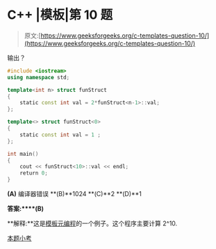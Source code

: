 # C++ |模板|第 10 题

> 原文:[https://www.geeksforgeeks.org/c-templates-question-10/](https://www.geeksforgeeks.org/c-templates-question-10/)

输出？

```cpp
#include <iostream>
using namespace std;

template<int n> struct funStruct
{
    static const int val = 2*funStruct<n-1>::val;
};

template<> struct funStruct<0>
{
    static const int val = 1 ;
};

int main()
{
    cout << funStruct<10>::val << endl;
    return 0;
}
```

**(A)** 编译器错误
**(B)**1024
**(C)**2
**(D)**1

**答案:****(B)**

**解释:**这是[模板元编程](https://www.geeksforgeeks.org/template-metaprogramming-in-c/)的一个例子。这个程序主要计算 2^10.

[本题小考](https://www.geeksforgeeks.org/quiz-corner-gq/)